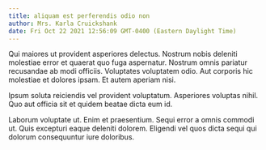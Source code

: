 ```yaml
---
title: aliquam est perferendis odio non
author: Mrs. Karla Cruickshank
date: Fri Oct 22 2021 12:56:09 GMT-0400 (Eastern Daylight Time)
---
```

Qui maiores ut provident asperiores delectus. Nostrum nobis deleniti molestiae error et quaerat quo fuga aspernatur. Nostrum omnis pariatur recusandae ab modi officiis. Voluptates voluptatem odio. Aut corporis hic molestiae et dolores ipsam. Et autem aperiam nisi.

 Ipsum soluta reiciendis vel provident voluptatum. Asperiores voluptas nihil. Quo aut officia sit et quidem beatae dicta eum id.

 Laborum voluptate ut. Enim et praesentium. Sequi error a omnis commodi ut. Quis excepturi eaque deleniti dolorem. Eligendi vel quos dicta sequi qui dolorum consequuntur iure doloribus.